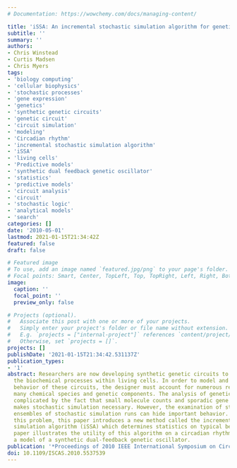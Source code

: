 ```yaml
---
# Documentation: https://wowchemy.com/docs/managing-content/

title: 'iSSA: An incremental stochastic simulation algorithm for genetic circuits'
subtitle: ''
summary: ''
authors:
- Chris Winstead
- Curtis Madsen
- Chris Myers
tags:
- 'biology computing'
- 'cellular biophysics'
- 'stochastic processes'
- 'gene expression'
- 'genetics'
- 'synthetic genetic circuits'
- 'genetic circuit'
- 'circuit simulation'
- 'modeling'
- 'Circadian rhythm'
- 'incremental stochastic simulation algorithm'
- 'iSSA'
- 'living cells'
- 'Predictive models'
- 'synthetic dual feedback genetic oscillator'
- 'statistics'
- 'predictive models'
- 'circuit analysis'
- 'circuit'
- 'stochastic logic'
- 'analytical models'
- 'search'
categories: []
date: '2010-05-01'
lastmod: 2021-01-15T21:34:42Z
featured: false
draft: false

# Featured image
# To use, add an image named `featured.jpg/png` to your page's folder.
# Focal points: Smart, Center, TopLeft, Top, TopRight, Left, Right, BottomLeft, Bottom, BottomRight.
image:
  caption: ''
  focal_point: ''
  preview_only: false

# Projects (optional).
#   Associate this post with one or more of your projects.
#   Simply enter your project's folder or file name without extension.
#   E.g. `projects = ["internal-project"]` references `content/project/deep-learning/index.md`.
#   Otherwise, set `projects = []`.
projects: []
publishDate: '2021-01-15T21:34:42.531137Z'
publication_types:
- '1'
abstract: Researchers are now developing synthetic genetic circuits to manipulate
  the biochemical processes within living cells. In order to model and predict the
  behavior of these circuits, the designer must account for numerous reactions among
  many chemical species and genetic components. The analysis of genetic circuits is
  complicated by the fact that small molecule counts and sporadic gene expression
  makes stochastic simulation necessary. However, the examination of statistics on
  ensembles of stochastic simulation runs can hide important behavior. To address
  this problem, this paper introduces a new method called the incremental stochastic
  simulation algorithm (iSSA) which determines statistics on typical behavior. This
  paper illustrates the utility of this algorithm on a circadian rhythm model and
  a model of a synthetic dual-feedback genetic oscillator.
publication: '*Proceedings of 2010 IEEE International Symposium on Circuits and Systems*'
doi: 10.1109/ISCAS.2010.5537539
---
```


